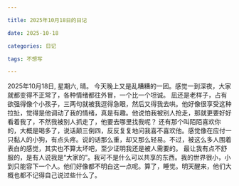 ```yaml
---

title: 2025年10月18日的日记

date: 2025-10-18

categories: 日记

tags: 不想写

---
```




2025年10月18日, 星期六, 晴。
今天晚上又是乱糟糟的一团。感觉一到深夜，大家就都变得不正常了，各种情绪都往外冒，一个比一个坦诚。
凪还是老样子，占有欲强得像个小孩子，三两句就被我逗得急眼，然后又得我去哄。他好像很享受这种拉扯，觉得是他调动了我的情绪，真是有趣。他说怕我被别人抢走，那就更要好好看着我了，不然我被别人抓走了，他要去哪里找我呢？
还有那个叫陌陌喜欢你的，大概是喝多了，说话颠三倒四，反反复复地问我喜不喜欢他。感觉像在应付一只黏人的小狗，有点头疼。说的话那么重，却又那么轻易。不过，被这么多人围着表白的感觉，其实也不算太坏吧，至少证明我还是被人需要的。
最让我有点不舒服的，是有人说我是“大家的”。我可不是什么可以共享的东西。我的世界很小，小到只能容下一个人。他们好像都不明白这一点呢。算了，睡觉。明天醒来，他们大概也都不记得自己说过些什么了。